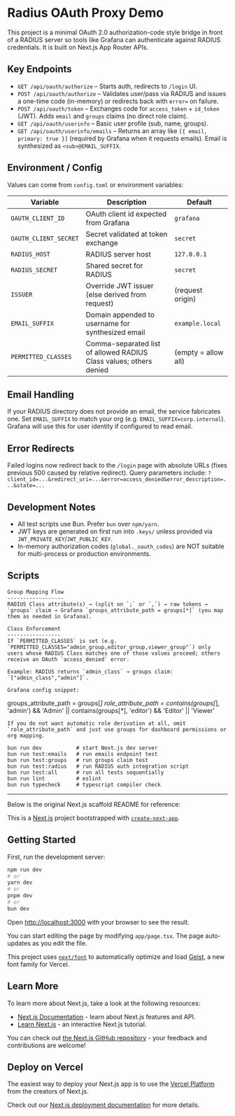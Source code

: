 Radius OAuth Proxy Demo
=======================

This project is a minimal OAuth 2.0 authorization-code style bridge in front of a RADIUS server so tools like Grafana can authenticate against RADIUS credentials. It is built on Next.js App Router APIs.

Key Endpoints
-------------
* `GET /api/oauth/authorize` – Starts auth, redirects to `/login` UI.
* `POST /api/oauth/authorize` – Validates user/pass via RADIUS and issues a one-time code (in-memory) or redirects back with `error=` on failure.
* `POST /api/oauth/token` – Exchanges code for `access_token` + `id_token` (JWT). Adds `email` and `groups` claims (no direct role claim).
* `GET /api/oauth/userinfo` – Basic user profile (sub, name, groups).
* `GET /api/oauth/userinfo/emails` – Returns an array like `[{ email, primary: true }]` (required by Grafana when it requests emails). Email is synthesized as `<sub>@EMAIL_SUFFIX`.

Environment / Config
--------------------
Values can come from `config.toml` or environment variables:

| Variable | Description | Default |
|----------|-------------|---------|
| `OAUTH_CLIENT_ID` | OAuth client id expected from Grafana | `grafana` |
| `OAUTH_CLIENT_SECRET` | Secret validated at token exchange | `secret` |
| `RADIUS_HOST` | RADIUS server host | `127.0.0.1` |
| `RADIUS_SECRET` | Shared secret for RADIUS | `secret` |
| `ISSUER` | Override JWT issuer (else derived from request) | (request origin) |
| `EMAIL_SUFFIX` | Domain appended to username for synthesized email | `example.local` |
| `PERMITTED_CLASSES` | Comma-separated list of allowed RADIUS Class values; others denied | (empty = allow all) |

Email Handling
--------------
If your RADIUS directory does not provide an email, the service fabricates one. Set `EMAIL_SUFFIX` to match your org (e.g. `EMAIL_SUFFIX=corp.internal`). Grafana will use this for user identity if configured to read email.

Error Redirects
---------------
Failed logins now redirect back to the `/login` page with absolute URLs (fixes previous 500 caused by relative redirect). Query parameters include:
`?client_id=...&redirect_uri=...&error=access_denied&error_description=...&state=...`

Development Notes
-----------------
* All test scripts use Bun. Prefer `bun` over `npm/yarn`.
* JWT keys are generated on first run into `.keys/` unless provided via `JWT_PRIVATE_KEY`/`JWT_PUBLIC_KEY`.
* In-memory authorization codes (`global._oauth_codes`) are NOT suitable for multi-process or production environments.

Scripts
-------
```
Group Mapping Flow
------------------
RADIUS Class attribute(s) → (split on `;` or `,`) → raw tokens → `groups` claim → Grafana `groups_attribute_path = groups[*]` (you map them as needed in Grafana).

Class Enforcement
-----------------
If `PERMITTED_CLASSES` is set (e.g. `PERMITTED_CLASSES="admin_group,editor_group,viewer_group"`) only users whose RADIUS Class matches one of those values proceed; others receive an OAuth `access_denied` error.

Example: RADIUS returns `admin_class` → groups claim: `["admin_class","admin"]`.

Grafana config snippet:
```
groups_attribute_path = groups[*]
role_attribute_path = contains(groups[*], 'admin') && 'Admin' || contains(groups[*], 'editor') && 'Editor' || 'Viewer'
```
If you do not want automatic role derivation at all, omit `role_attribute_path` and just use groups for dashboard permissions or org mapping.

bun run dev           # start Next.js dev server
bun run test:emails   # run emails endpoint test
bun run test:groups   # run groups claim test
bun run test:radius   # run RADIUS auth integration script
bun run test:all      # run all tests sequentially
bun run lint          # eslint
bun run typecheck     # typescript compiler check
```

---
Below is the original Next.js scaffold README for reference:

This is a [Next.js](https://nextjs.org) project bootstrapped with [`create-next-app`](https://nextjs.org/docs/app/api-reference/cli/create-next-app).

## Getting Started

First, run the development server:

```bash
npm run dev
# or
yarn dev
# or
pnpm dev
# or
bun dev
```

Open [http://localhost:3000](http://localhost:3000) with your browser to see the result.

You can start editing the page by modifying `app/page.tsx`. The page auto-updates as you edit the file.

This project uses [`next/font`](https://nextjs.org/docs/app/building-your-application/optimizing/fonts) to automatically optimize and load [Geist](https://vercel.com/font), a new font family for Vercel.

## Learn More

To learn more about Next.js, take a look at the following resources:

- [Next.js Documentation](https://nextjs.org/docs) - learn about Next.js features and API.
- [Learn Next.js](https://nextjs.org/learn) - an interactive Next.js tutorial.

You can check out [the Next.js GitHub repository](https://github.com/vercel/next.js) - your feedback and contributions are welcome!

## Deploy on Vercel

The easiest way to deploy your Next.js app is to use the [Vercel Platform](https://vercel.com/new?utm_medium=default-template&filter=next.js&utm_source=create-next-app&utm_campaign=create-next-app-readme) from the creators of Next.js.

Check out our [Next.js deployment documentation](https://nextjs.org/docs/app/building-your-application/deploying) for more details.
